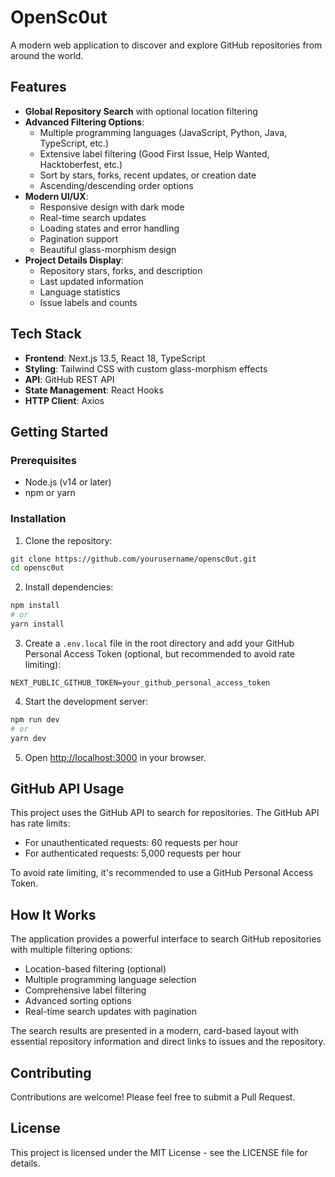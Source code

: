 # OpenSc0ut

A modern web application to discover and explore GitHub repositories from around the world.

## Features

- **Global Repository Search** with optional location filtering
- **Advanced Filtering Options**:
  - Multiple programming languages (JavaScript, Python, Java, TypeScript, etc.)
  - Extensive label filtering (Good First Issue, Help Wanted, Hacktoberfest, etc.)
  - Sort by stars, forks, recent updates, or creation date
  - Ascending/descending order options
- **Modern UI/UX**:
  - Responsive design with dark mode
  - Real-time search updates
  - Loading states and error handling
  - Pagination support
  - Beautiful glass-morphism design
- **Project Details Display**:
  - Repository stars, forks, and description
  - Last updated information
  - Language statistics
  - Issue labels and counts

## Tech Stack

- **Frontend**: Next.js 13.5, React 18, TypeScript
- **Styling**: Tailwind CSS with custom glass-morphism effects
- **API**: GitHub REST API
- **State Management**: React Hooks
- **HTTP Client**: Axios

## Getting Started

### Prerequisites

- Node.js (v14 or later)
- npm or yarn

### Installation

1. Clone the repository:

```bash
git clone https://github.com/yourusername/opensc0ut.git
cd opensc0ut
```

2. Install dependencies:

```bash
npm install
# or
yarn install
```

3. Create a `.env.local` file in the root directory and add your GitHub Personal Access Token (optional, but recommended to avoid rate limiting):

```
NEXT_PUBLIC_GITHUB_TOKEN=your_github_personal_access_token
```

4. Start the development server:

```bash
npm run dev
# or
yarn dev
```

5. Open [http://localhost:3000](http://localhost:3000) in your browser.

## GitHub API Usage

This project uses the GitHub API to search for repositories. The GitHub API has rate limits:

- For unauthenticated requests: 60 requests per hour
- For authenticated requests: 5,000 requests per hour

To avoid rate limiting, it's recommended to use a GitHub Personal Access Token.

## How It Works

The application provides a powerful interface to search GitHub repositories with multiple filtering options:

- Location-based filtering (optional)
- Multiple programming language selection
- Comprehensive label filtering
- Advanced sorting options
- Real-time search updates with pagination

The search results are presented in a modern, card-based layout with essential repository information and direct links to issues and the repository.

## Contributing

Contributions are welcome! Please feel free to submit a Pull Request.

## License

This project is licensed under the MIT License - see the LICENSE file for details.
